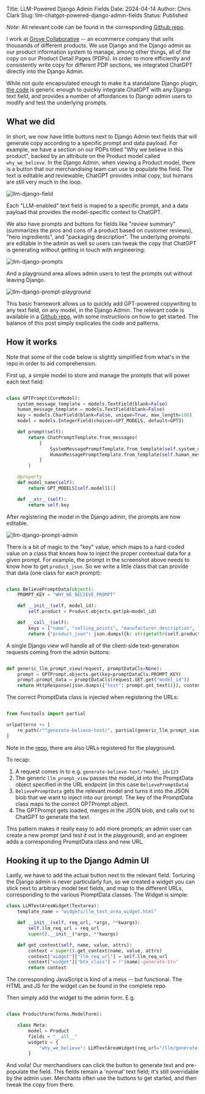 Title: LLM-Powered Django Admin Fields
Date: 2024-04-14
Author: Chris Clark
Slug: llm-chatgpt-powered-django-admin-fields
Status: Published

*Note*: All relevant code can be found in the corresponding [Github repo](https://github.com/chrisclark/django-llm-fields).

I work at [Grove Collaborative](https://www.grove.co) -- an ecommerce company that sells thousands of different products. We use Django and the Django admin as our product information system to manage, among other things, all of the copy on our Product Detail Pages (PDPs). In order to more efficiently and consistently write copy for different PDP sections, we integrated ChatGPT directly into the Django Admin.

While not *quite* encapsulated enough to make it a standalone Django plugin, [the code](https://github.com/chrisclark/django-llm-fields) is generic enough to quickly integrate ChatGPT with any Django text field, and provides a number of affordances to Django admin users to modify and test the underlying prompts.

## What we did

In short, we now have little buttons next to Django Admin text fields that will generate copy according to a specific prompt and data payload. For example, we have a section on our PDPs titled "Why we believe in this product", backed by an attribute on the Product model called `why_we_believe`. In the Django Admin, when viewing a Product model, there is a button that our merchandising team can use to populate the field. The text is editable and reviewable; ChatGPT provides initial copy, but humans are still very much in the loop.

![llm-django-field]({static}/images/gpt-django-textarea.png)

Each "LLM-enabled" text field is maped to a specific prompt, and a data payload that provides the model-specific context to ChatGPT.

We also have prompts and buttons for fields like "review summary" (summarizes the pros and cons of a product based on customer reviews), "hero ingredients", and "packaging description". The underlying prompts are editable in the admin as well so users can tweak the copy that ChatGPT is generating without getting in touch with engineering:

![llm-django-prompts]({static}/images/gpt-django-prompts.png)

And a playground area allows admin users to test the prompts out without leaving Django.

![llm-django-prompt-playground]({static}/images/gpt-django-playground.png)

This basic framework allows us to quickly add GPT-powered copywriting to any text field, on any model, in the Django Admin. The relevant code is available in a [Github repo](https://github.com/chrisclark/django-llm-fields), with some instructions on how to get started. The balance of this post simply explicates the code and patterns.

## How it works

Note that some of the code below is slightly simplified from what's in the repo in order to aid comprehension.

First up, a simple model to store and manage the prompts that will power each text field:

```python

class GPTPrompt(CoreModel):
    system_message_template = models.TextField(blank=False)
    human_message_template = models.TextField(blank=False)
    key = models.CharField(blank=False, unique=True, max_length=100)
    model = models.IntegerField(choices=GPT_MODELS, default=GPT3)

    def prompt(self):
        return ChatPromptTemplate.from_messages(
            [
                SystemMessagePromptTemplate.from_template(self.system_message_template),
                HumanMessagePromptTemplate.from_template(self.human_message_template),
            ]
        )

    @property
    def model_name(self):
        return GPT_MODELS[self.model][1]

    def __str__(self):
        return self.key

```

After registering the model in the Django admin, the prompts are now editable.

![llm-django-prompt-admin]({static}/images/gpt-django-prompt-admin.png)

There is a bit of magic to the "key" value, which maps to a hard-coded value on a class that knows how to inject the proper contextual data for a given prompt. For example, the prompt in the screenshot above needs to know how to get `product_json`. So we write a little class that can provide that data (one class for each prompt):

```python

class BelievePromptData(object):
    PROMPT_KEY = "WHY_WE_BELIEVE_PROMPT"

    def __init__(self, model_id):
        self.product = Product.objects.get(pk=model_id)

    def __call__(self):
        keys = ["name", "selling_points", "manufacturer_description", "ingredients"]
        return {"product_json": json.dumps({k: str(getattr(self.product, k)) for k in keys})}

```

A single Django view will handle all of the client-side text-generation requests coming from the admin buttons:

```python

def generic_llm_prompt_view(request, promptDataCls=None):
    prompt = GPTPrompt.objects.get(key=promptDataCls.PROMPT_KEY)
    prompt.prompt_data = promptDataCls(request.GET.get("model_id"))
    return HttpResponse(json.dumps({"text": prompt.get_text()}), content_type="application/json")
```

The correct PromptData class is injected when registering the URLs:

```python

from functools import partial

urlpatterns += [
    re_path(r"^generate-believe-text/", partial(generic_llm_prompt_view, promptDataCls=BelievePromptData), name="generate-believe-text"),
]
```

Note in the [repo](https://github.com/chrisclark/django-llm-fields), there are also URLs registered for the playground.

To recap:

1. A request comes in to e.g. `generate-believe-text/?model_id=123`
2. The generic `llm_prompt_view` passes the model_id into the PromptData object specified in the URL endpoint (in this case `BelievePromptData`)
3. `BelievePromptData` gets the relevant model and turns it into the JSON blob that we want to inject into our prompt. The key of the PromptData class maps to the correct GPTPrompt object.
4. The GPTPrompt gets loaded, merges in the JSON blob, and calls out to ChatGPT to generate the text.

This pattern makes it really easy to add more prompts; an admin user can create a new prompt (and test it out in the playground), and an engineer adds a corresponding PromptData class and new URL.


## Hooking it up to the Django Admin UI

Lastly, we have to add the actual button next to the relevant field. Torturing the Django admin is never particularly fun, so we created a widget you can stick next to arbitrary model text fields, and map to the different URLs, corresponding to the various PromptData classes. The Widget is simple:

```python
class LLMTextAreaWidget(Textarea):
    template_name = "widgets/llm_text_area_widget.html"

    def __init__(self, req_url, *args, **kwargs):
        self.llm_req_url = req_url
        super().__init__(*args, **kwargs)

    def get_context(self, name, value, attrs):
        context = super().get_context(name, value, attrs)
        context["widget"]["llm_req_url"] = self.llm_req_url
        context["widget"]["btn_class"] = f"{name}-generate-btn"
        return context
```

The corresponding JavaScript is kind of a mess -- but functional. The HTML and JS for the widget can be found in the complete repo.

Then simply add the widget to the admin form. E.g.


```python

class ProductForm(forms.ModelForm):

    class Meta:
        model = Product
        fields = "__all__"
        widgets = {
            "why_we_believe": LLMTextAreaWidget(req_url="/llm/generate-believe-text/"),
        }
```

And voila! Our merchandisers can click the button to generate text and pre-populate the field. This fields remain a 'normal' text field; it's still overridable by the admin user. Merchants often use the buttons to get started, and then tweak the copy from there.

